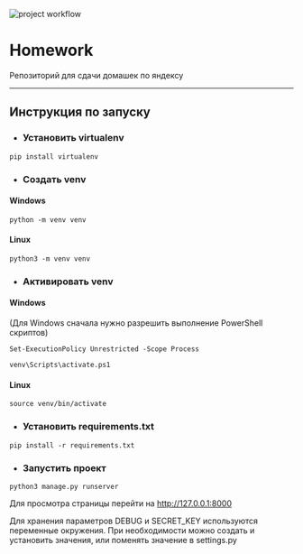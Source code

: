 ![project workflow](https://github.com/br-bread/homework/actions/workflows/python-package.yml/badge.svg)
# Homework
Репозиторий для сдачи домашек по яндексу
___
## Инструкция по запуску

- ### Установить virtualenv
```
pip install virtualenv
```
- ### Создать venv
#### Windows
```
python -m venv venv
```
#### Linux
```
python3 -m venv venv
```
- ### Активировать venv
#### Windows
(Для Windows сначала нужно разрешить выполнение PowerShell скриптов)
```
Set-ExecutionPolicy Unrestricted -Scope Process
```
```
venv\Scripts\activate.ps1
```
#### Linux
```
source venv/bin/activate
```
- ### Установить requirements.txt
```
pip install -r requirements.txt
```
- ### Запустить проект
```
python3 manage.py runserver
```

Для просмотра страницы перейти на http://127.0.0.1:8000 

Для хранения параметров DEBUG и SECRET_KEY используются переменные окружения. 
При необходимости можно создать и установить значения, или поменять значение в settings.py